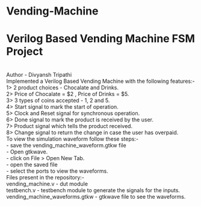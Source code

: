 # Vending-Machine
# Verilog Based Vending Machine FSM Project
<br>
Author - Divyansh Tripathi
<br>
Implemented a Verilog Based Vending Machine with the following features:-
<br>
1> 2 product choices - Chocalate and Drinks.
<br>
2> Price of Chocalate = $2 , Price of Drinks = $5.
<br> 
3> 3 types of coins accepted - 1, 2 and 5.
<br>
4> Start signal to mark the start of operation. 
<br>
5> Clock and Reset signal for synchronous operation.
<br>
6> Done signal to mark the product is received by the user.
<br>
7> Product signal which tells the product received.
<br>
8> Change signal to return the change in case the user has overpaid.
<br>
To view the simulation waveform follow these steps:-
<br>
- save the vending_machine_waveform.gtkw file
<br>
- Open gtkwave.
<br>
- click on File > Open New Tab.
<br>
- open the saved file 
<br>
- select the ports to view the waveforms.
<br>
Files present in the repository:-
<br>
vending_machine.v - dut module
<br>
testbench.v - testbench module to generate the signals for the inputs.
<br>
vending_machine_waveforms.gtkw - gtkwave file to see the waveforms.






